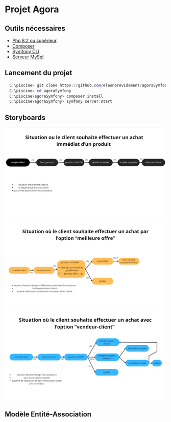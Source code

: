 # Projet Agora

## Outils nécessaires

- [Php 8.2 ou supérieur](https://wampserver.aviatechno.net/)
- [Composer](https://getcomposer.org/download/)
- [Symfony CLI](https://symfony.com/download)
- [Serveur MySql](https://wampserver.aviatechno.net/)

## Lancement du projet

```powershell
  C:\piscine> git clone https://github.com/eleonorevidement/agoraSymfony.git
  C:\piscine> cd agoraSymfony
  C:\piscine\agoraSymfony> composer install
  C:\piscine\agoraSymfony> symfony server:start
```

## Storyboards

![storyboard client 1](documentation/storyboardClient1.png)
![storyboard client 2](documentation/storyboardClient2.png)
![storyboard client 3](documentation/storyboardClient3.png)

## Modèle Entité-Association


